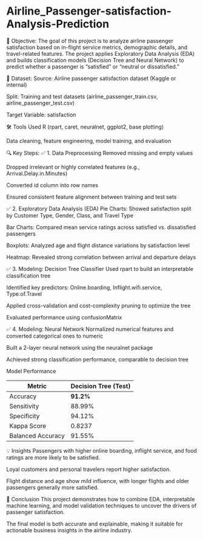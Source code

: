 # Airline_Passenger-satisfaction-Analysis-Prediction

📌 Objective:
The goal of this project is to analyze airline passenger satisfaction based on in-flight service metrics, demographic details, and travel-related features. The project applies Exploratory Data Analysis (EDA) and builds classification models (Decision Tree and Neural Network) to predict whether a passenger is “satisfied” or “neutral or dissatisfied.”

📁 Dataset:
Source: Airline passenger satisfaction dataset (Kaggle or internal)

Split: Training and test datasets (airline_passenger_train.csv, airline_passenger_test.csv)

Target Variable: satisfaction

🛠️ Tools Used
R (rpart, caret, neuralnet, ggplot2, base plotting)

Data cleaning, feature engineering, model training, and evaluation

🔍 Key Steps:
✅ 1. Data Preprocessing
Removed missing and empty values

Dropped irrelevant or highly correlated features (e.g., Arrival.Delay.in.Minutes)

Converted id column into row names

Ensured consistent feature alignment between training and test sets

✅ 2. Exploratory Data Analysis (EDA)
Pie Charts: Showed satisfaction split by Customer Type, Gender, Class, and Travel Type

Bar Charts: Compared mean service ratings across satisfied vs. dissatisfied passengers

Boxplots: Analyzed age and flight distance variations by satisfaction level

Heatmap: Revealed strong correlation between arrival and departure delays

✅ 3. Modeling: Decision Tree Classifier
Used rpart to build an interpretable classification tree

Identified key predictors: Online.boarding, Inflight.wifi.service, Type.of.Travel

Applied cross-validation and cost-complexity pruning to optimize the tree

Evaluated performance using confusionMatrix

✅ 4. Modeling: Neural Network
Normalized numerical features and converted categorical ones to numeric

Built a 2-layer neural network using the neuralnet package

Achieved strong classification performance, comparable to decision tree


Model Performance

| Metric            | Decision Tree (Test) |
| ----------------- | -------------------- |
| Accuracy          | **91.2%**            |
| Sensitivity       | 88.99%               |
| Specificity       | 94.12%               |
| Kappa Score       | 0.8237               |
| Balanced Accuracy | 91.55%               |



💡 Insights
Passengers with higher online boarding, inflight service, and food ratings are more likely to be satisfied.

Loyal customers and personal travelers report higher satisfaction.

Flight distance and age show mild influence, with longer flights and older passengers generally more satisfied.


🧠 Conclusion
This project demonstrates how to combine EDA, interpretable machine learning, and model validation techniques to uncover the drivers of passenger satisfaction. 

The final model is both accurate and explainable, making it suitable for actionable business insights in the airline industry.
